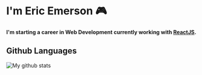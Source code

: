 <h1>I'm Eric Emerson 🎮</h1>
<h4>I'm starting a career in Web Development currently working with <a href="https://github.com/reactjs">ReactJS</a>.</h4>
<h2>Github Languages</h2>
<img align="center" src="https://github-readme-stats.vercel.app/api/top-langs/?username=kupoapo&layout=compact&theme=tokyonight" alt="My github stats" />



<!--
**kupoapo/kupoapo** is a ✨ _special_ ✨ repository because its `README.md` (this file) appears on your GitHub profile.

Here are some ideas to get you started:

- 🔭 I’m currently working on ...
- 🌱 I’m currently learning ...
- 👯 I’m looking to collaborate on ...
- 🤔 I’m looking for help with ...
- 💬 Ask me about ...
- 📫 How to reach me: ...
- 😄 Pronouns: ...
- ⚡ Fun fact: ...
-->
